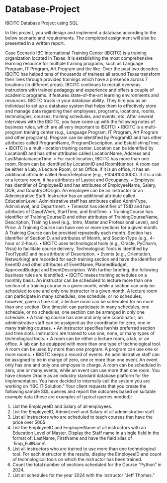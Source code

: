 # Database-Project
IBCITC Database Project using SQL

In this project, you will design and implement a database according to the below scenario and requirements. The completed assignment will also be presented in a written report. 

Case Scenario
IBC International Training Center (IBCITC) is a training organization located in Texas. It is
establishing the most comprehensive learning resource for multiple training programs, such as
Language Program, IT Program, Art Program and the like. Over the past two decades IBCITC has
helped tens of thousands of trainees all around Texas transform their lives through provided trainings
which have a presence across 7 locations (in different areas).
IBCITC continues to recruit overseas instructors with trained pedagogy and experience and offers a
couple of academic programs. It features state-of-the-art learning environments and resources.
IBCITC trusts in your database ability. They hire you as an individual to set up a database system that
helps them to effectively store and manage data regarding their employees, programs, locations, rooms,
technologies, courses, training schedules, and events, etc. After several interviews with the IBCITC,
you have come up with the following notes of business rules, which are all very important to IBCITC:
• IBCITC is a multi-program training center (e.g., Language Program, IT Program, Art Program
and other programs). Program can be identified by ProgramID and has other attributes called
ProgramName, ProgramDescription, and EstablishingTime.
• IBCITC is a multi-location training center. Location can be identified by LocationID and has
other attributes called LocationName, Address and LastMaintainanceTime.
• For each location, IBCITC has more than one room. Room can be identified by LocationID and
RoomNumber. A room can be either a Lab, a Lecture Room, or an Office. If it is an office, it
has an additional attribute called RoomTelephone (e.g., +10481000000). If it is a lab or a lecture
room, it has attributes of Layout and Occupancy.
• Employee has identifier of EmployeeID and has attributes of EmployeeName, Salary, DOB,
and CountryOfOrigin. An employee can be an instructor or an Administrative Staff. Instructor
has an additional attribute called EducationLevel. Administrative staff has attributes called
AdminType, AdminLevel, and Department.
• Timeslot has identifier of TSID and has attributes of DayofWeek, StartTime, and EndTime.
• TrainingCourse has identifier of TrainingCourseID and other attributes of
TrainingCourseName, Description, Training Level (e.g., Intro, Master and Professional Level),
and Price. A Training Course can have one or more sections for a given month. A Training
Course can be provided repeatedly each month. Section has identifier of SectionID, and
attributes of Month, and SectionType (e.g., 4-hour or 2-hour).
• IBCITC uses technological tools (e.g., Oracle, PyCharm, Visio) to facilitate course delivery.
Technological Tools is identified by ToolTypeID and has attribute of Description.
• Events (e.g., Orientation, Networking) are recorded for each training section and have the
identifier of EventID and other attributes of EventName, PlannedBudget, ApprovedBudget and
EventDescription.
With further briefing, the following business rules are identified.
• IBCITC makes training schedules on a monthly basis. An instructor can be scheduled to lecture
more than one section of a training course in a given month, while a section can only be
scheduled to one and only one instructor in a given month. A lecture room can participate in
many schedules, one schedule, or no schedules; however, given a time slot, a lecture room can
be scheduled for no more than one section. One timeslot can participate in many schedules, one
schedule, or no schedules; one section can be arranged in only one schedule.
• A training course has one and only one coordinator; an administrative staff can be assigned as
the coordinator for zero, one or many training courses.
• An instructor specifies her/his preferred section and time slots. Instructors are trained to use
one, none, or many types of technological tools.
• A room can be either a lecture room, a lab, or an office. A lab can be equipped with more than
one type of technological tool.
A room can be used by more than one program. A program can use one or more rooms.
• IBCITC keeps a record of events. An administrative staff can be assigned to be in charge of
zero, one or more than one event. An event only has one and only one employee in charge. A
room can be scheduled in zero, one or many events, while an event can use more than one room.
You have chosen Oracle as an industry standard database platform for the implementation. You have
decided to internally call the system you are working on “IBC IT Solution.” Your client requests that
you create the following sample SQL queries and report the outcomes based on suitable example data
(these are examples of typical queries needed):
1. List the EmployeeID and Salary of all employees.
2. List the EmployeeID, AdminLevel and Salary of all administrative staff.
3. List all instructors who are scheduled to teach courses that have the price over 500$.
4. List the EmployeeID and EmployeeName of all instructors with an Education Level of
Master. Display the Staff name in a single field in the format of: LastName, FirstName and
have the field alias of ‘Emp_FullName’.
5. List all instructors who are trained to use more than one technological tool. For each instructor
in the results, display the EmployeeID and count of technological tools on which the instructor
has been trained.
6. Count the total number of sections scheduled for the Course “Python” in 2024.
7. List all schedules for the year 2024 with the instructor “Jeff Thomas.”

